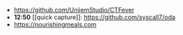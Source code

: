 - https://github.com/UniiemStudio/CTFever
- **12:50** [[quick capture]]:  https://github.com/syscall7/oda
- https://nourishingmeals.com